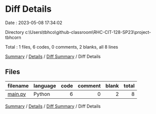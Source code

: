 # Diff Details

Date : 2023-05-08 17:34:02

Directory c:\\Users\\tbhco\\github-classroom\\RHC-CIT-128-SP23\\project-tbhcorn

Total : 1 files,  6 codes, 0 comments, 2 blanks, all 8 lines

[Summary](results.md) / [Details](details.md) / [Diff Summary](diff.md) / Diff Details

## Files
| filename | language | code | comment | blank | total |
| :--- | :--- | ---: | ---: | ---: | ---: |
| [main.py](/main.py) | Python | 6 | 0 | 2 | 8 |

[Summary](results.md) / [Details](details.md) / [Diff Summary](diff.md) / Diff Details